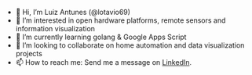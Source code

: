 - 👋 Hi, I’m Luiz Antunes (@lotavio69)
- 👀 I’m interested in open hardware platforms, remote sensors and information visualization
- 🌱 I’m currently learning golang & Google Apps Script
- 💞️ I’m looking to collaborate on home automation and data visualization projects
- 📫 How to reach me: Send me a message on [LinkedIn](https://www.linkedin.com/in/lantunes/).

<!---
lotavio69/lotavio69 is a ✨ special ✨ repository because its `README.md` (this file) appears on your GitHub profile.
You can click the Preview link to take a look at your changes.
--->
